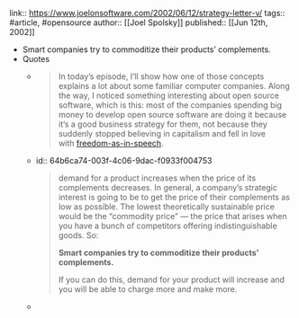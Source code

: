link:: https://www.joelonsoftware.com/2002/06/12/strategy-letter-v/
tags:: #article, #opensource 
author:: [[Joel Spolsky]]
published:: [[Jun 12th, 2002]]

- Smart companies try to commoditize their products’ complements.
- Quotes
	- > In today’s episode, I’ll show how one of those concepts explains a lot about some familiar computer companies. Along the way, I noticed something interesting about open source software, which is this: most of the companies spending big money to develop open source software are doing it because it’s a good business strategy for them, not because they suddenly stopped believing in capitalism and fell in love with [freedom-as-in-speech](http://www.gnu.org/philosophy/free-sw.html).
	- id:: 64b6ca74-003f-4c06-9dac-f0933f004753
	  > demand for a product increases when the price of its complements decreases. In general, a company’s strategic interest is going to be to get the price of their complements as low as possible. The lowest theoretically sustainable price would be the “commodity price” — the price that arises when you have a bunch of competitors offering indistinguishable goods. So:
	  > 
	  > **Smart companies try to commoditize their products’ complements.**
	  > 
	  > If you can do this, demand for your product will increase and you will be able to charge more and make more.
	-